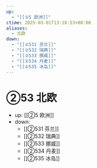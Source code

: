 ```yaml
---
up:
  - "[[②5 欧洲]]"
ctime: 2025-03-01T13:18:53+08:00
aliases:
  - 北欧
down:
  - "[[②531 芬兰]]"
  - "[[②532 瑞典]]"
  - "[[②533 挪威]]"
  - "[[②534 丹麦]]"
  - "[[②535 冰岛]]"
---
```


# ②53 北欧

- up: [[②5 欧洲]]
- down:	
	- [[②531 芬兰]]
	- [[②532 瑞典]]
	- [[②533 挪威]]
	- [[②534 丹麦]]
	- [[②535 冰岛]]
	
